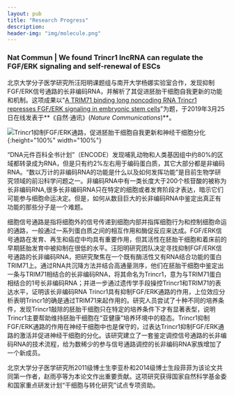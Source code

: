 ```yaml
---
layout: pub
title: "Research Progress"
description: 
header-img: "img/molecule.png"
---
```

### Nat Commun | We found Trincr1 lncRNA can regulate the FGF/ERK signaling and self-renewal of ESCs

北京大学分子医学研究所汪阳明课题组与南开大学杨娜实验室合作，发现抑制FGF/ERK信号通路的长非编码RNA，并解析了其促进胚胎干细胞自我更新的功能和机制。这项成果以"[A TRIM71 binding long noncoding RNA Trincr1 represses FGF/ERK signaling in embryonic stem cells](https://www.nature.com/articles/s41467-019-08911-w)"为题，于2019年3月25日在线发表于**《自然·通讯》(_Nature Communications_)**。

![Trincr1抑制FGF/ERK通路，促进胚胎干细胞自我更新和神经干细胞分化](https://news.pku.edu.cn/images/2019-03/212dc6ea02a6476fb7b105887ecf829c.jpg){:height="100%" width="100%"}

“DNA元件百科全书计划”（ENCODE）发现哺乳动物和人类基因组中约80%的区域都转录成为RNA，但是只有约2%左右用于编码蛋白质，其它大部分都是非编码RNA。“数以万计的非编码RNA的功能是什么以及如何发挥功能”是目前生物学研究领域的前沿科学问题之一。非编码RNA中有一类长度大于200个核苷酸的被称为长非编码RNA,很多长非编码RNA只在特定的细胞或者发育阶段才表达，暗示它们可能参与细胞命运决定。但是，如何从数目巨大的长非编码RNA中鉴定出真正有功能的那些分子是一个难题。

细胞信号通路是指将细胞外的信号传递到细胞内部并指挥细胞行为和控制细胞命运的通路，一般通过一系列蛋白质之间的相互作用和酶促反应来达成。FGF/ERK信号通路在发育、再生和癌症中均具有重要作用，但其活性在胚胎干细胞和着床前的早期胚胎发育中被抑制在很低的水平。汪阳明研究团队决定寻找抑制FGF/ERK信号通路的长非编码RNA，把研究聚焦在一个既有酶活性又有RNA结合功能的蛋白TRIM71上。通过RNA共沉降方法并结合高通量测序，他们在胚胎干细胞中鉴定出一条与TRIM71相结合的长非编码RNA，将其命名为Trincr1，意为与TRIM71蛋白相结合的1号长非编码RNA；并进一步通过遗传学手段操控Trincr1和TRIM71的表达水平，证明该长非编码RNA Trincr1具有抑制FGF/ERK通路的作用，上位效应分析表明Trincr1的确是通过TRIM71来起作用的。研究人员尝试了十种不同的培养条件，发现Trincr1敲除的胚胎干细胞只在特定的培养条件下才有显著表型，说明Trincr1主要帮助维持胚胎干细胞在“亚健康”培养环境中的稳态。Trincr1抑制FGF/ERK通路的作用在神经干细胞中也是保守的，过表达Trincr1抑制FGF/ERK通路的激活并促进神经干细胞的分化。该研究建立了一套鉴定调控信号通路的长非编码RNA的技术流程，给为数稀少的参与信号通路调控的长非编码RNA家族增加了一个新成员。

北京大学分子医学研究所2011级博士生李亚朴和2014级博士生段菲菲为该论文共同第一作者，赵雨亭等为本论文作出重要贡献。这项研究获得国家自然科学基金委和国家重点研发计划“干细胞与转化研究”试点专项资助。
